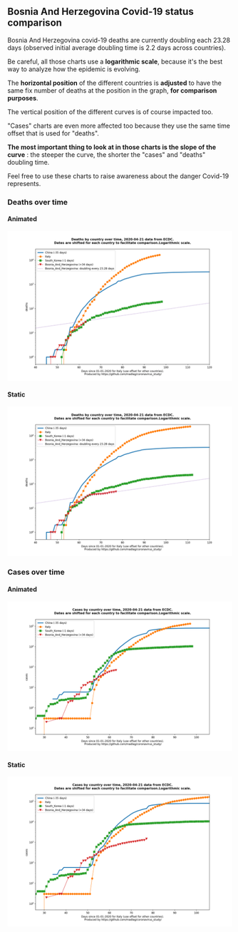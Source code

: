 ## Bosnia And Herzegovina Covid-19 status comparison 

Bosnia And Herzegovina covid-19 deaths are currently doubling each 23.28 days (observed initial average doubling time is 2.2 days across countries).



Be careful, all those charts use a **logarithmic scale**, because it's the best way to analyze how the epidemic is evolving.
 
The **horizontal position** of the different countries is **adjusted** to have the same fix number of deaths at the position in the graph, **for comparison purposes**.

The vertical position of the different curves is of course impacted too.

"Cases" charts are even more affected too because they use the same time offset that is used for "deaths".

**The most important thing to look at in those charts is the slope of the curve** : the steeper the curve, the shorter the "cases" and "deaths" doubling time.

Feel free to use these charts to raise awareness about the danger Covid-19 represents. 


 
### Deaths over time
 
#### Animated
![Bosnia And Herzegovina covid-19 deaths animated chart](https://raw.githubusercontent.com/madlag/coronavirus_study/master/notebooks/graphs/2020-04-21/countries/Bosnia_And_Herzegovina/2020-04-21_Bosnia_And_Herzegovina_deaths.gif "Bosnia And Herzegovina covid-19 deaths animated chart")   
 
#### Static
![Bosnia And Herzegovina covid-19 deaths static chart](https://raw.githubusercontent.com/madlag/coronavirus_study/master/notebooks/graphs/2020-04-21/countries/Bosnia_And_Herzegovina/2020-04-21_Bosnia_And_Herzegovina_deaths.png "Bosnia And Herzegovina covid-19 deaths static chart")   

 
### Cases over time
 
#### Animated
![Bosnia And Herzegovina covid-19 cases animated chart](https://raw.githubusercontent.com/madlag/coronavirus_study/master/notebooks/graphs/2020-04-21/countries/Bosnia_And_Herzegovina/2020-04-21_Bosnia_And_Herzegovina_cases.gif "Bosnia And Herzegovina covid-19 cases animated chart")   
 
#### Static
![Bosnia And Herzegovina covid-19 cases static chart](https://raw.githubusercontent.com/madlag/coronavirus_study/master/notebooks/graphs/2020-04-21/countries/Bosnia_And_Herzegovina/2020-04-21_Bosnia_And_Herzegovina_cases.png "Bosnia And Herzegovina covid-19 cases static chart")   

